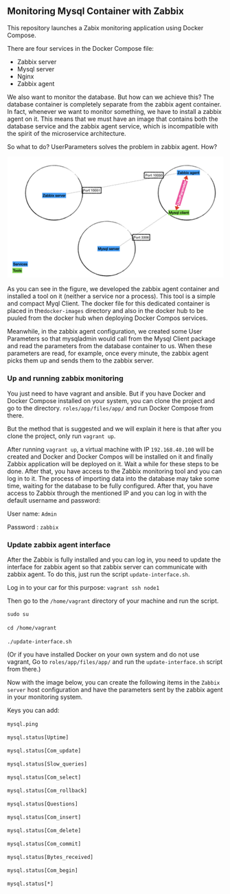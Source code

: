 ## Monitoring Mysql Container with Zabbix

This repository launches a Zabix monitoring application using Docker Compose. 

There are four services in the Docker Compose file:
- Zabbix server
- Mysql server
- Nginx
- Zabbix agent


We also want to monitor the database. But how can we achieve this?  The database container is completely separate from the zabbix agent container. In fact, whenever we want to monitor something, we have to install a zabbix agent on it. This means that we must have an image that contains both the database service and the zabbix agent service, which is incompatible with the spirit of the microservice architecture.

So what to do? UserParameters solves the problem in zabbix agent. How? 


![alt text](https://github.com/imikiani/monitoring-mysql-container-with-zabbix/blob/main/roles/app/files/app/schema.jpeg?raw=true)

As you can see in the figure, we developed the zabbix agent container and installed a tool on it (neither a service nor a process). This tool is a simple and compact Myql Client. The docker file for this dedicated container is placed in the`docker-images` directory and also in the docker hub to be puuled from the docker hub when deploying Docker Compos services.

Meanwhile, in the zabbix agent configuration, we created some User Parameters so that mysqladmin would call from the Mysql Client package and read the parameters from the database container to us. When these parameters are read, for example, once every minute, the zabbix agent picks them up and sends them to the zabbix server.


### Up and running zabbix monitoring

You just need to have vagrant and ansible. But if you have Docker and Docker Compose installed on your system, you can clone the project and go to the directory.
`roles/app/files/app/` and run Docker Compose from there.

But the method that is suggested and we will explain it here is that after you clone the project, only run `vagrant up`. 



After running `vagrant up`, a virtual machine with IP `192.168.40.100` will be created and Docker and Docker Compos will be installed on it and finally Zabbix application will be deployed on it. Wait a while for these steps to be done. After that, you have access to the Zabbix monitoring tool and you can log in to it. The process of importing data into the database may take some time, waiting for the database to be fully configured. After that, you have access to Zabbix through the mentioned IP and you can log in with the default username and password:

User name: `Admin`

Password : `zabbix`


### Update zabbix agent interface
After the Zabbix is fully installed and you can log in, you need to update the interface for zabbix agent so that zabbix server can communicate with zabbix agent. To do this, just run the script `update-interface.sh`.

Log in to your car for this purpose:
`vagrant ssh node1`

Then go to the `/home/vagrant` directory of your machine and run the script.

```
sudo su

cd /home/vagrant

./update-interface.sh
```

(Or if you have installed Docker on your own system and do not use vagrant,
Go to `roles/app/files/app/` and run the `update-interface.sh` script from there.) 



Now with the image below, you can create the following items in the `Zabbix server` host configuration and have the parameters sent by the zabbix agent in your monitoring system.

Keys you can add: 

`mysql.ping`

`mysql.status[Uptime]`

`mysql.status[Com_update]`

`mysql.status[Slow_queries]`

`mysql.status[Com_select]`

`mysql.status[Com_rollback]`

`mysql.status[Questions]`

`mysql.status[Com_insert]`

`mysql.status[Com_delete]`

`mysql.status[Com_commit]`

`mysql.status[Bytes_received]`

`mysql.status[Com_begin]`

`mysql.status[*]`
